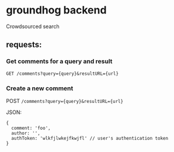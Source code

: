 # groundhog backend

Crowdsourced search

## requests:

### Get comments for a query and result
`GET /comments?query={query}&resultURL={url}`

### Create a new comment
POST `/comments?query={query}&resultURL={url}`

JSON:

```
{
  comment: 'foo',
  author: '',
  authToken: 'wlkfjlwkejfkwjfl' // user's authentication token
}
```